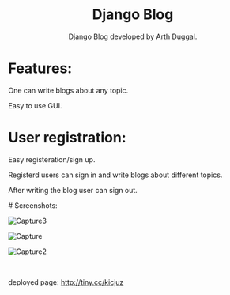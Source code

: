 <h1 align='center'>Django Blog</h1>
<p align='center'>Django Blog developed by Arth Duggal.</p>
<h1>Features:</h2>
<p>One can write blogs about any topic.</p>
<p>Easy to use GUI.</p>

<h1>User registration:</h1>
<p>Easy registeration/sign up.</p>
<p>Registerd users can sign in and write blogs about different topics.</p>
<p>After writing the blog user can sign out.</p>
# Screenshots:


![Capture3](https://user-images.githubusercontent.com/52383180/95575952-40bfc000-0a4d-11eb-98ba-6047b91b49bf.PNG)

![Capture](https://user-images.githubusercontent.com/52383180/95574973-84192f00-0a4b-11eb-9aa2-aa344d0a2b1a.PNG)

![Capture2](https://user-images.githubusercontent.com/52383180/95575204-e8d48980-0a4b-11eb-8444-5c4c6fb363db.PNG)

</br>


deployed page:  http://tiny.cc/kicjuz
